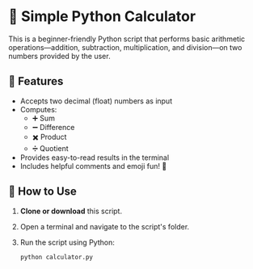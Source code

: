 # 🧮 Simple Python Calculator

This is a beginner-friendly Python script that performs basic arithmetic operations—addition, subtraction, multiplication, and division—on two numbers provided by the user.

## 🚀 Features

- Accepts two decimal (float) numbers as input
- Computes:
  - ➕ Sum
  - ➖ Difference
  - ✖️ Product
  - ➗ Quotient
- Provides easy-to-read results in the terminal
- Includes helpful comments and emoji fun! 🎉

## 📝 How to Use

1. **Clone or download** this script.
2. Open a terminal and navigate to the script's folder.
3. Run the script using Python:

   ```bash
   python calculator.py
